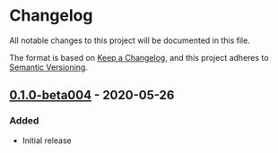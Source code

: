 # Changelog

All notable changes to this project will be documented in this file.

The format is based on [Keep a Changelog](https://keepachangelog.com/en/1.0.0/),
and this project adheres to [Semantic Versioning](https://semver.org/spec/v2.0.0.html).

## [0.1.0-beta004] - 2020-05-26

### Added
- Initial release


[Unreleased]: https://github.com/BinaryDefense/JsonWrapper/compare/v0.1.0-beta004...HEAD
[0.1.0-beta004]: https://github.com/BinaryDefense/JsonWrapper/releases/tag/v0.1.0-beta004
[0.1.0-beta003]: https://github.com/BinaryDefense/JsonWrapper/releases/tag/v0.1.0-beta003
[0.1.0-beta002]: https://github.com/BinaryDefense/BinaryDefense.JsonWrapper/releases/tag/v0.1.0-beta002
[0.1.0-beta001]: https://github.com/BinaryDefense/BinaryDefense.JsonWrapper/releases/tag/v0.1.0-beta001
